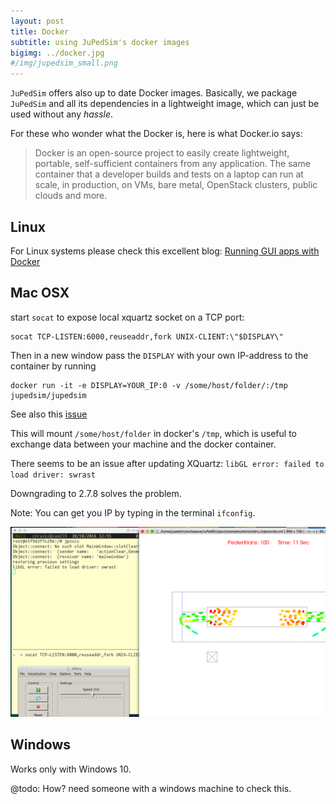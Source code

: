 ```yaml
---
layout: post
title: Docker
subtitle: using JuPedSim's docker images
bigimg: ../docker.jpg
#/img/jupedsim_small.png
---
```



`JuPedSim` offers also up to date Docker images. 
Basically, we package `JuPedSim` and all its dependencies in a lightweight image, which can just be used without any *hassle*. 

For these who wonder what the Docker is, here is what Docker.io says:

> Docker is an open-source project to easily create lightweight, portable, self-sufficient containers 
> from any application. 
> The same container that a developer builds and tests on a laptop can run at scale, in production, 
> on VMs, bare metal, OpenStack clusters, public clouds and more.


## Linux

For Linux systems please check this excellent blog: 
[Running GUI apps with Docker](http://fabiorehm.com/blog/2014/09/11/running-gui-apps-with-docker/)

## Mac OSX

start `socat` to expose local xquartz socket on a TCP port:

    socat TCP-LISTEN:6000,reuseaddr,fork UNIX-CLIENT:\"$DISPLAY\"

Then in a new window pass the `DISPLAY` with your own IP-address to the container by running

    docker run -it -e DISPLAY=YOUR_IP:0 -v /some/host/folder/:/tmp jupedsim/jupedsim

See also this [issue](https://github.com/docker/docker/issues/8710)

This will mount `/some/host/folder` in docker's `/tmp`, which is useful to exchange data between your machine and the docker container.

There seems to be an issue after updating XQuartz: `libGL error: failed to load driver: swrast `

Downgrading to 2.7.8 solves the problem. 

 Note: You can get you IP by typing in the terminal `ifconfig`.

![docker](doc/docker_jpsvis.png)


## Windows

Works only with Windows 10.

@todo: How? need someone with a windows machine to check this.

